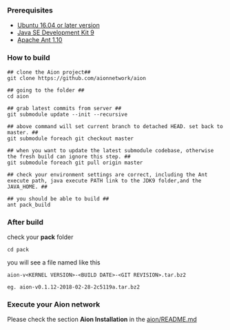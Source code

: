 ### Prerequisites

* [Ubuntu 16.04 or later version](http://releases.ubuntu.com/16.04/)
* [Java SE Development Kit 9](http://www.oracle.com/technetwork/java/javase/downloads/index.html)
* [Apache Ant 1.10](http://ant.apache.org/bindownload.cgi)

### How to build

```
## clone the Aion project##
git clone https://github.com/aionnetwork/aion 

## going to the folder ##
cd aion

## grab latest commits from server ##
git submodule update --init --recursive

## above command will set current branch to detached HEAD. set back to master. ##
git submodule foreach git checkout master

## when you want to update the latest submodule codebase, otherwise the fresh build can ignore this step. ##
git submodule foreach git pull origin master

## check your environment settings are correct, including the Ant execute path, java execute PATH link to the JDK9 folder,and the JAVA_HOME. ##

## you should be able to build ##
ant pack_build
```

### After build
check your **pack** folder
```
cd pack
```
you will see a file named like this
```
aion-v<KERNEL VERSION>-<BUILD DATE>-<GIT REVISION>.tar.bz2

eg. aion-v0.1.12-2018-02-28-2c5119a.tar.bz2
``` 

### Execute your Aion network
Please check the section **Aion Installation** in the [aion/README.md](https://github.com/aionnetwork/aion/blob/master/README.md)



